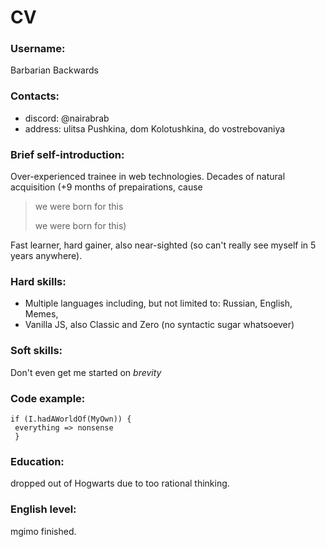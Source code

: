 # CV


### Username:
Barbarian Backwards


### Contacts: 
* discord: @nairabrab
* address: ulitsa Pushkina, dom Kolotushkina, do vostrebovaniya

### Brief self-introduction:

Over-experienced trainee in web technologies. 
Decades of natural acquisition (+9 months of prepairations, cause 
>we were born for this
>
>we were born for this)

Fast learner, hard gainer, also near-sighted (so can't really see myself in 5 years anywhere).

### Hard skills: 
* Multiple languages including, but not limited to: Russian, English, Memes, 
* Vanilla JS, also Classic and Zero (no syntactic sugar whatsoever)

### Soft skills:
Don't even get me started on *brevity*

### Code example:
```
if (I.hadAWorldOf(MyOwn)) {
 everything => nonsense
 }
```
### Education:
dropped out of Hogwarts due to too rational thinking.


### English level:
mgimo finished.

